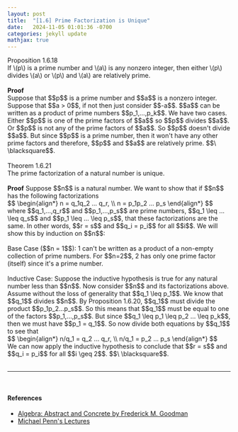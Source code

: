```yaml
---
layout: post
title:  "[1.6] Prime Factorization is Unique"
date:   2024-11-05 01:01:36 -0700
categories: jekyll update
mathjax: true
---
```

<!------------------------------------------------------------------------------------>
<div class="peachheaderdiv">
Proposition 1.6.18
</div>
<div class="peachbodydiv">
If \(p\) is a prime number and \(a\) is any nonzero integer, then either \(p\) divides \(a\) or \(p\) and \(a\) are relatively prime.
</div>
<!------------------------------------------------------------------------------------>
<br>
<b>Proof</b>
<br>
Suppose that $$p$$ is a prime number and $$a$$ is a nonzero integer. Suppose that $$a > 0$$, if not then just consider $$-a$$. $$a$$ can be written as a product of prime numbers $$p_1,...,p_k$$. We have two cases. Either $$p$$ is one of the prime factors of $$a$$ so $$p$$ divides $$a$$. Or $$p$$ is not any of the prime factors of $$a$$. So $$p$$ doesn't divide $$a$$. But since $$p$$ is a prime number, then it won't have any other prime factors and therefore, $$p$$ and $$a$$ are relatively prime. $$\ \blacksquare$$.
<br>
<br>
<!------------------------------------------------------------------------------------>
<div class="yellowheaderdiv">
Theorem 1.6.21
</div>
<div class="yellowbodydiv">
The prime factorization of a natural number is unique.
</div>
<!------------------------------------------------------------------------------------>
<br>
<b>Proof</b>
Suppose $$n$$ is a natural number. We want to show that if $$n$$ has the following factorizations
<div>
$$
\begin{align*}
n = q_1q_2 ... q_r, \\
n = p_1p_2 ... p_s
\end{align*}
$$
</div>
where $$q_1,...,q_r$$ and $$p_1,...,p_s$$ are prime numbers, $$q_1 \leq ... \leq q_s$$ and $$p_1 \leq ... \leq p_s$$, that these factorizations are the same. In other words, $$r = s$$ and $$q_i = p_i$$ for all $$i$$. We will show this by induction on $$n$$:
<br>
<br>
Base Case ($$n = 1$$): 1 can't be written as a product of a non-empty collection of prime numbers. For $$n=2$$, 2 has only one prime factor (itself) since it's a prime number.
<br>
<br>
Inductive Case: Suppose the inductive hypothesis is true for any natural number less than $$n$$. Now consider $$n$$ and its factorizations above. Assume without the loss of generality that $$q_1 \leq p_1$$. We know that $$q_1$$ divides $$n$$. By Proposition 1.6.20, $$q_1$$ must divide the product $$p_1p_2...p_s$$. So this means that $$q_1$$ must be equal to one of the factors $$p_1,...,p_s$$. But since $$q_1 \leq p_1 \leq p_2 ... \leq p_k$$, then we must have $$p_1 = q_1$$. So now divide both equations by $$q_1$$ to see that
<div>
$$
\begin{align*}
n/q_1 = q_2 ... q_r, \\
n/q_1 = p_2 ... p_s
\end{align*}
$$
</div>
We can now apply the inductive hypothesis to conclude that $$r = s$$ and $$q_i = p_i$$ for all $$i \geq 2$$. $$\ \blacksquare$$.
<!------------------------------------------------------------------------------------>
<br>
<br>
<hr>
<br>
<!------------------------------------------------------------------------------------>
<h4><b>References</b></h4>
<ul>
<li><a href="https://homepage.divms.uiowa.edu/~goodman/algebrabook.dir/algebrabook.html">Algebra: Abstract and Concrete by Frederick M. Goodman</a></li>
<li><a href="https://www.youtube.com/watch?v=8cikffEcyPI&t=5s">Michael Penn's Lectures</a></li>
</ul>






















